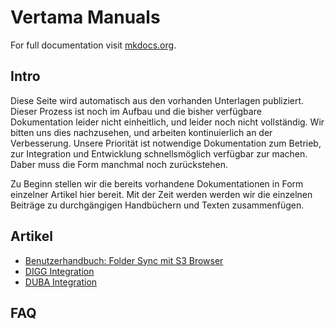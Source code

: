 # Vertama Manuals

For full documentation visit [mkdocs.org](https://www.mkdocs.org).

## Intro

Diese Seite wird automatisch aus den vorhanden Unterlagen publiziert. Dieser
Prozess ist noch im Aufbau und die bisher verfügbare Dokumentation leider nicht
einheitlich, und leider noch nicht vollständig. Wir bitten uns dies
nachzusehen, und arbeiten kontinuierlich an der Verbesserung. Unsere Priorität
ist notwendige Dokumentation zum Betrieb, zur Integration und Entwicklung
schnellsmöglich verfügbar zur machen. Daber muss die Form manchmal noch
zurückstehen.

Zu Beginn stellen wir die bereits vorhandene Dokumentationen in Form einzelner
Artikel hier bereit. Mit der Zeit werden werden wir die einzelnen Beiträge zu
durchgängigen Handbüchern und Texten zusammenfügen.

## Artikel
 
 - [Benutzerhandbuch: Folder Sync mit S3 Browser](folder-sync-handbuch.md)
 - [DIGG Integration](digg-integration.md)
 - [DUBA Integration](duba-integration.md)

## FAQ
